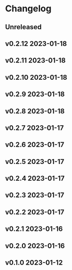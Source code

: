 

# Changelog

## Unreleased 

### 







































































### 







































































### 







































































## v0.2.12 2023-01-18

### 







































































### 







































































### 







































































### 







































































## v0.2.11 2023-01-18

### 







































































### 







































































### 







































































## v0.2.10 2023-01-18

### 







































































### 







































































### 







































































### 







































































## v0.2.9 2023-01-18

### 







































































### 







































































### 







































































## v0.2.8 2023-01-18

### 







































































### 







































































### 







































































## v0.2.7 2023-01-17

### 







































































### 







































































## v0.2.6 2023-01-17

### 







































































## v0.2.5 2023-01-17

### 







































































### 







































































### 







































































## v0.2.4 2023-01-17

### 







































































### 







































































## v0.2.3 2023-01-17

### 







































































### 







































































## v0.2.2 2023-01-17

### 







































































### 







































































### 







































































### 







































































## v0.2.1 2023-01-16

### 







































































## v0.2.0 2023-01-16

### 







































































## v0.1.0 2023-01-12

### 






































































